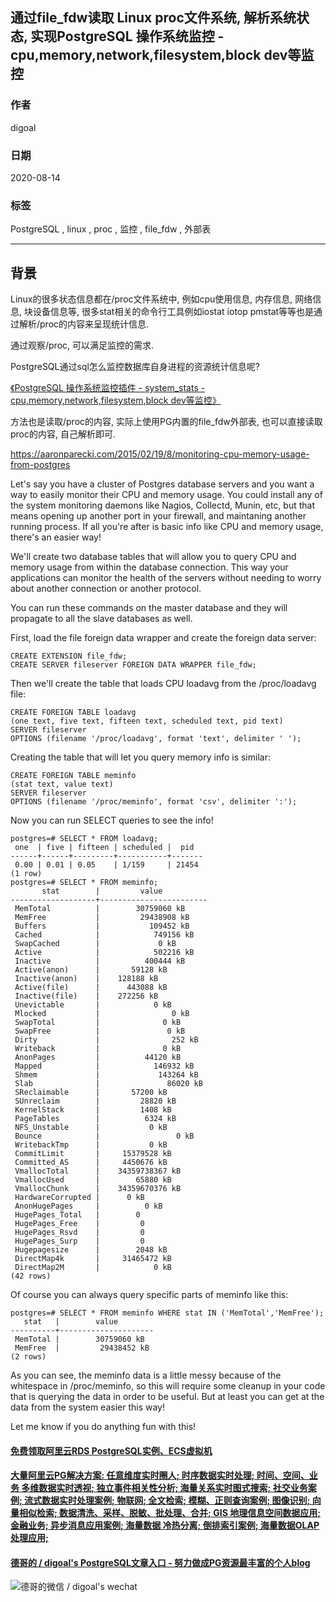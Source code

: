 ## 通过file_fdw读取 Linux proc文件系统, 解析系统状态, 实现PostgreSQL 操作系统监控 - cpu,memory,network,filesystem,block dev等监控    
    
### 作者    
digoal    
    
### 日期    
2020-08-14    
    
### 标签    
PostgreSQL , linux , proc , 监控 , file_fdw , 外部表      
    
----    
    
## 背景    
Linux的很多状态信息都在/proc文件系统中, 例如cpu使用信息, 内存信息, 网络信息, 块设备信息等, 很多stat相关的命令行工具例如iostat iotop pmstat等等也是通过解析/proc的内容来呈现统计信息.     
    
通过观察/proc, 可以满足监控的需求.    
    
PostgreSQL通过sql怎么监控数据库自身进程的资源统计信息呢?    
    
[《PostgreSQL 操作系统监控插件 - system_stats - cpu,memory,network,filesystem,block dev等监控》](../202007/20200709_02.md)      
    
方法也是读取/proc的内容, 实际上使用PG内置的file_fdw外部表, 也可以直接读取proc的内容, 自己解析即可.    
    
https://aaronparecki.com/2015/02/19/8/monitoring-cpu-memory-usage-from-postgres    
    
Let's say you have a cluster of Postgres database servers and you want a way to easily monitor their CPU and memory usage. You could install any of the system monitoring daemons like Nagios, Collectd, Munin, etc, but that means opening up another port in your firewall, and maintaning another running process. If all you're after is basic info like CPU and memory usage, there's an easier way!    
    
We'll create two database tables that will allow you to query CPU and memory usage from within the database connection. This way your applications can monitor the health of the servers without needing to worry about another connection or another protocol.    
    
You can run these commands on the master database and they will propagate to all the slave databases as well.    
    
First, load the file foreign data wrapper and create the foreign data server:    
    
```    
CREATE EXTENSION file_fdw;    
CREATE SERVER fileserver FOREIGN DATA WRAPPER file_fdw;    
```    
    
Then we'll create the table that loads CPU loadavg from the /proc/loadavg file:    
    
```    
CREATE FOREIGN TABLE loadavg     
(one text, five text, fifteen text, scheduled text, pid text)     
SERVER fileserver     
OPTIONS (filename '/proc/loadavg', format 'text', delimiter ' ');    
```    
    
Creating the table that will let you query memory info is similar:    
    
```    
CREATE FOREIGN TABLE meminfo     
(stat text, value text)     
SERVER fileserver     
OPTIONS (filename '/proc/meminfo', format 'csv', delimiter ':');    
```    
    
Now you can run SELECT queries to see the info!    
    
```    
postgres=# SELECT * FROM loadavg;    
 one  | five | fifteen | scheduled |  pid    
------+------+---------+-----------+-------    
 0.00 | 0.01 | 0.05    | 1/159     | 21454    
(1 row)    
postgres=# SELECT * FROM meminfo;    
       stat        |         value    
-------------------+------------------------    
 MemTotal          |        30759060 kB    
 MemFree           |         29438908 kB    
 Buffers           |           109452 kB    
 Cached            |            749156 kB    
 SwapCached        |             0 kB    
 Active            |            502216 kB    
 Inactive          |          400444 kB    
 Active(anon)      |       59128 kB    
 Inactive(anon)    |    128188 kB    
 Active(file)      |      443088 kB    
 Inactive(file)    |    272256 kB    
 Unevictable       |            0 kB    
 Mlocked           |                0 kB    
 SwapTotal         |              0 kB    
 SwapFree          |               0 kB    
 Dirty             |                252 kB    
 Writeback         |              0 kB    
 AnonPages         |          44120 kB    
 Mapped            |            146932 kB    
 Shmem             |             143264 kB    
 Slab              |               86020 kB    
 SReclaimable      |       57200 kB    
 SUnreclaim        |         28820 kB    
 KernelStack       |         1408 kB    
 PageTables        |          6324 kB    
 NFS_Unstable      |           0 kB    
 Bounce            |                 0 kB    
 WritebackTmp      |           0 kB    
 CommitLimit       |     15379528 kB    
 Committed_AS      |     4450676 kB    
 VmallocTotal      |    34359738367 kB    
 VmallocUsed       |        65880 kB    
 VmallocChunk      |    34359670376 kB    
 HardwareCorrupted |      0 kB    
 AnonHugePages     |          0 kB    
 HugePages_Total   |        0    
 HugePages_Free    |         0    
 HugePages_Rsvd    |         0    
 HugePages_Surp    |         0    
 Hugepagesize      |        2048 kB    
 DirectMap4k       |     31465472 kB    
 DirectMap2M       |            0 kB    
(42 rows)    
```    
    
Of course you can always query specific parts of meminfo like this:    
    
```    
postgres=# SELECT * FROM meminfo WHERE stat IN ('MemTotal','MemFree');    
   stat   |        value    
----------+---------------------    
 MemTotal |        30759060 kB    
 MemFree  |         29438452 kB    
(2 rows)    
```    
    
As you can see, the meminfo data is a little messy because of the whitespace in /proc/meminfo, so this will require some cleanup in your code that is querying the data in order to be useful. But at least you can get at the data from the system easier this way!    
    
Let me know if you do anything fun with this!    
  
  
  
#### [免费领取阿里云RDS PostgreSQL实例、ECS虚拟机](https://www.aliyun.com/database/postgresqlactivity "57258f76c37864c6e6d23383d05714ea")
  
  
#### [大量阿里云PG解决方案: 任意维度实时圈人; 时序数据实时处理; 时间、空间、业务 多维数据实时透视; 独立事件相关性分析; 海量关系实时图式搜索; 社交业务案例; 流式数据实时处理案例; 物联网; 全文检索; 模糊、正则查询案例; 图像识别; 向量相似检索; 数据清洗、采样、脱敏、批处理、合并; GIS 地理信息空间数据应用; 金融业务; 异步消息应用案例; 海量数据 冷热分离; 倒排索引案例; 海量数据OLAP处理应用;](https://yq.aliyun.com/topic/118 "40cff096e9ed7122c512b35d8561d9c8")
  
  
#### [德哥的 / digoal's PostgreSQL文章入口 - 努力做成PG资源最丰富的个人blog](https://github.com/digoal/blog/blob/master/README.md "22709685feb7cab07d30f30387f0a9ae")
  
  
![德哥的微信 / digoal's wechat](../pic/digoal_weixin.jpg "f7ad92eeba24523fd47a6e1a0e691b59")
  
